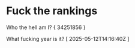 # Fuck the rankings

Who the hell am I?
{ 34251856 }

What fucking year is it?
[ 2025-05-12T14:16:40Z ]
